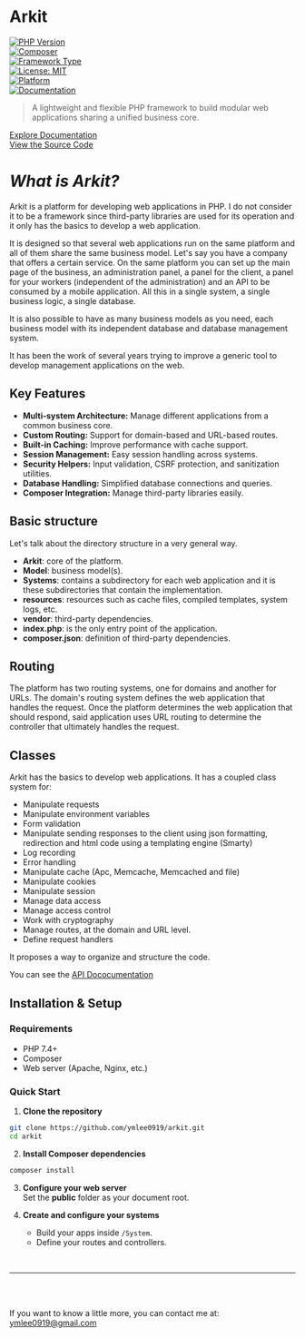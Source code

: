 # Arkit

[![PHP Version](https://img.shields.io/badge/PHP-7.4%2B-blue.svg)](https://www.php.net/releases/7_4_0.php)  
[![Composer](https://img.shields.io/badge/Composer-required-brightgreen.svg)](https://getcomposer.org/)  
[![Framework Type](https://img.shields.io/badge/Framework-Lightweight-informational.svg)](#)  
[![License: MIT](https://img.shields.io/badge/License-MIT-yellow.svg)](LICENSE)  
[![Platform](https://img.shields.io/badge/Platform-Linux%20%7C%20Windows-lightgrey.svg)](#)  
[![Documentation](https://img.shields.io/badge/Docs-Available-brightgreen.svg)](https://ymlee0919.github.io/arkit/)

> A lightweight and flexible PHP framework to build modular web applications sharing a unified business core.

[Explore Documentation](https://ymlee0919.github.io/arkit/)  
[View the Source Code](https://github.com/ymlee0919/arkit)

# *What is Arkit?*

Arkit is a platform for developing web applications in PHP. I do not consider it to be a framework since third-party libraries are used for its operation and it only has the basics to develop a web application.

It is designed so that several web applications run on the same platform and all of them share the same business model.
Let's say you have a company that offers a certain service. On the same platform you can set up the main page of the business, an administration panel, a panel for the client, a panel for your workers (independent of the administration) and an API to be consumed by a mobile application. All this in a single system, a single business logic, a single database.

It is also possible to have as many business models as you need, each business model with its independent database and database management system.

It has been the work of several years trying to improve a generic tool to develop management applications on the web.

## Key Features

- **Multi-system Architecture:** Manage different applications from a common business core.
- **Custom Routing:** Support for domain-based and URL-based routes.
- **Built-in Caching:** Improve performance with cache support.
- **Session Management:** Easy session handling across systems.
- **Security Helpers:** Input validation, CSRF protection, and sanitization utilities.
- **Database Handling:** Simplified database connections and queries.
- **Composer Integration:** Manage third-party libraries easily.

## Basic structure

Let's talk about the directory structure in a very general way.
 - **Arkit**: core of the platform.
 - **Model**: business model(s).
 - **Systems**: contains a subdirectory for each web application and it is these subdirectories that contain the implementation.
 - **resources**: resources such as cache files, compiled templates, system logs, etc.
 - **vendor**: third-party dependencies.
 - **index.php**: is the only entry point of the application.
 - **composer.json**: definition of third-party dependencies.

## Routing

The platform has two routing systems, one for domains and another for URLs. The domain's routing system defines the web application that handles the request. Once the platform determines the web application that should respond, said application uses URL routing to determine the controller that ultimately handles the request.


## Classes

Arkit has the basics to develop web applications.
It has a coupled class system for:
 - Manipulate requests
 - Manipulate environment variables
 - Form validation
 - Manipulate sending responses to the client using json formatting, redirection and html code using a templating engine (Smarty)
 - Log recording
 - Error handling
 - Manipulate cache (Apc, Memcache, Memcached and file)
 - Manipulate cookies
 - Manipulate session
 - Manage data access
 - Manage access control
 - Work with cryptography
 - Manage routes, at the domain and URL level.
 - Define request handlers

It proposes a way to organize and structure the code.

You can see the [API Dococumentation](https://ymlee0919.github.io/arkit/ "API Documentation")

## Installation & Setup

### Requirements

- PHP 7.4+
- Composer
- Web server (Apache, Nginx, etc.)

### Quick Start

1. **Clone the repository**

```bash
git clone https://github.com/ymlee0919/arkit.git
cd arkit
```

2. **Install Composer dependencies**

```bash
composer install
```

3. **Configure your web server**  
   Set the **public** folder as your document root.

4. **Create and configure your systems**
   - Build your apps inside `/System`.
   - Define your routes and controllers.

<br>

---

<br>
<br>

If you want to know a little more, you can contact me at: [ymlee0919@gmail.com](mailto:ymlee0919@gmail.com "ymlee0919@gmail.com")
